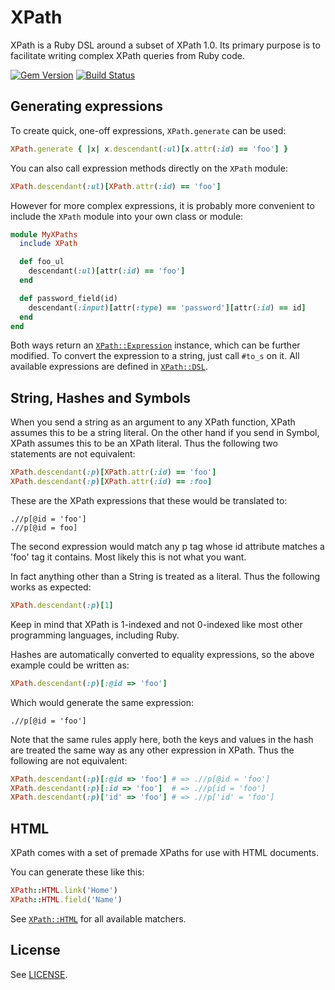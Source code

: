 # XPath

XPath is a Ruby DSL around a subset of XPath 1.0. Its primary purpose is to
facilitate writing complex XPath queries from Ruby code.

[![Gem Version](https://badge.fury.io/rb/xpath.png)](http://badge.fury.io/rb/xpath)
[![Build Status](https://secure.travis-ci.org/jnicklas/xpath.png?branch=master)](http://travis-ci.org/jnicklas/xpath)

## Generating expressions

To create quick, one-off expressions, `XPath.generate` can be used:

``` ruby
XPath.generate { |x| x.descendant(:ul)[x.attr(:id) == 'foo'] }
```

You can also call expression methods directly on the `XPath` module:

``` ruby
XPath.descendant(:ul)[XPath.attr(:id) == 'foo']
```

However for more complex expressions, it is probably more convenient to include
the `XPath` module into your own class or module:

``` ruby
module MyXPaths
  include XPath

  def foo_ul
    descendant(:ul)[attr(:id) == 'foo']
  end

  def password_field(id)
    descendant(:input)[attr(:type) == 'password'][attr(:id) == id]
  end
end
```

Both ways return an
[`XPath::Expression`](http://rdoc.info/github/jnicklas/xpath/XPath/Expression)
instance, which can be further modified.  To convert the expression to a
string, just call `#to_s` on it. All available expressions are defined in
[`XPath::DSL`](http://rdoc.info/github/jnicklas/xpath/XPath/DSL).

## String, Hashes and Symbols

When you send a string as an argument to any XPath function, XPath assumes this
to be a string literal. On the other hand if you send in Symbol, XPath assumes
this to be an XPath literal. Thus the following two statements are not
equivalent:

``` ruby
XPath.descendant(:p)[XPath.attr(:id) == 'foo']
XPath.descendant(:p)[XPath.attr(:id) == :foo]
```

These are the XPath expressions that these would be translated to:

```
.//p[@id = 'foo']
.//p[@id = foo]
```

The second expression would match any p tag whose id attribute matches a 'foo'
tag it contains. Most likely this is not what you want.

In fact anything other than a String is treated as a literal. Thus the
following works as expected:

``` ruby
XPath.descendant(:p)[1]
```

Keep in mind that XPath is 1-indexed and not 0-indexed like most other
programming languages, including Ruby.

Hashes are automatically converted to equality expressions, so the above
example could be written as:

``` ruby
XPath.descendant(:p)[:@id => 'foo']
```

Which would generate the same expression:

```
.//p[@id = 'foo']
```

Note that the same rules apply here, both the keys and values in the hash are
treated the same way as any other expression in XPath. Thus the following are
not equivalent:

``` ruby
XPath.descendant(:p)[:@id => 'foo'] # => .//p[@id = 'foo']
XPath.descendant(:p)[:id => 'foo']  # => .//p[id = 'foo']
XPath.descendant(:p)['id' => 'foo'] # => .//p['id' = 'foo']
```

## HTML

XPath comes with a set of premade XPaths for use with HTML documents.

You can generate these like this:

``` ruby
XPath::HTML.link('Home')
XPath::HTML.field('Name')
```

See [`XPath::HTML`](http://rdoc.info/github/jnicklas/xpath/XPath/HTML) for all
available matchers.

## License

See [LICENSE](LICENSE).

